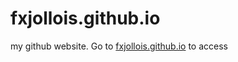fxjollois.github.io
===================

my github website. Go to [fxjollois.github.io](http://fxjollois.github.io) to access
